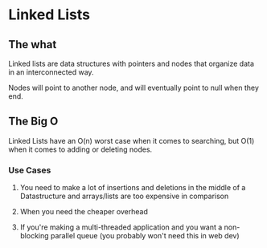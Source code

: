 # Linked Lists

## The what

Linked lists are data structures with pointers and nodes that organize data in an interconnected way.

Nodes will point to another node, and will eventually point to null when they end.

## The Big O
Linked Lists have an O(n) worst case when it comes to searching, but O(1) when it comes to adding or deleting nodes.

### Use Cases
1. You need to make a lot of insertions and deletions in the middle of a Datastructure and arrays/lists are too expensive in comparison

2. When you need the cheaper overhead

3. If you're making a multi-threaded application and you want a non-blocking parallel queue (you probably won't need this in web dev)